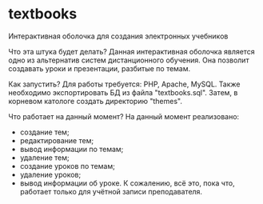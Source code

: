 # textbooks
Интерактивная оболочка для создания электронных учебников

Что эта штука будет делать? 
Данная интерактивная оболочка является одно из альтернатив систем дистанционного обучения. 
Она позволит создавать уроки и презентации, разбитые по темам.

Как запустить?
Для работы требуется: PHP, Apache, MySQL.
Также необходимо экспортировать БД из файла "textbooks.sql". Затем, в корневом катологе создать директорию "themes".

Что работает на данный момент?
На данный момент реализовано: 
- создание тем;
- редактирование тем;
- вывод информации по темам;
- удаление тем;
- создание уроков по темам;
- удаление уроков;
- вывод информации об уроке.
К сожалению, всё это, пока что, работает только для учётной записи преподавателя.
